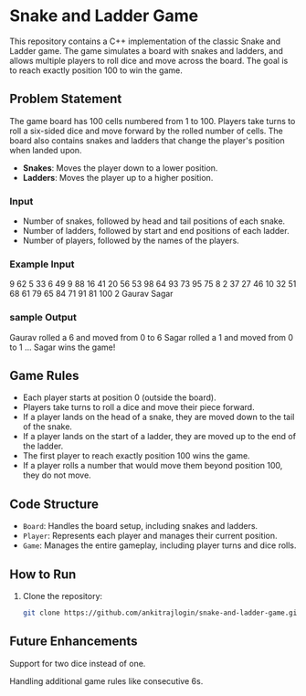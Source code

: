 # Snake and Ladder Game

This repository contains a C++ implementation of the classic Snake and Ladder game. The game simulates a board with snakes and ladders, and allows multiple players to roll dice and move across the board. The goal is to reach exactly position 100 to win the game.

## Problem Statement

The game board has 100 cells numbered from 1 to 100. Players take turns to roll a six-sided dice and move forward by the rolled number of cells. The board also contains snakes and ladders that change the player's position when landed upon.

- **Snakes**: Moves the player down to a lower position.
- **Ladders**: Moves the player up to a higher position.

### Input

- Number of snakes, followed by head and tail positions of each snake.
- Number of ladders, followed by start and end positions of each ladder.
- Number of players, followed by the names of the players.

### Example Input
9 62 5 33 6 49 9 88 16 41 20 56 53 98 64 93 73 95 75 8 2 37 27 46 10 32 51 68 61 79 65 84 71 91 81 100 2 Gaurav Sagar

### sample Output
Gaurav rolled a 6 and moved from 0 to 6 Sagar rolled a 1 and moved from 0 to 1 ... Sagar wins the game!


## Game Rules

- Each player starts at position 0 (outside the board).
- Players take turns to roll a dice and move their piece forward.
- If a player lands on the head of a snake, they are moved down to the tail of the snake.
- If a player lands on the start of a ladder, they are moved up to the end of the ladder.
- The first player to reach exactly position 100 wins the game.
- If a player rolls a number that would move them beyond position 100, they do not move.

## Code Structure

- `Board`: Handles the board setup, including snakes and ladders.
- `Player`: Represents each player and manages their current position.
- `Game`: Manages the entire gameplay, including player turns and dice rolls.

## How to Run

1. Clone the repository:
   ```bash
   git clone https://github.com/ankitrajlogin/snake-and-ladder-game.git

## Future Enhancements
Support for two dice instead of one.

Handling additional game rules like consecutive 6s.

